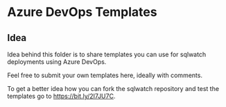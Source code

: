# Azure DevOps Templates

## Idea

Idea behind this folder is to share templates you can use for sqlwatch deployments using Azure DevOps.

Feel free to submit your own templates here, ideally with comments.

To get a better idea how you can fork the sqlwatch repository and test the templates go to https://bit.ly/2I7JU7C.
